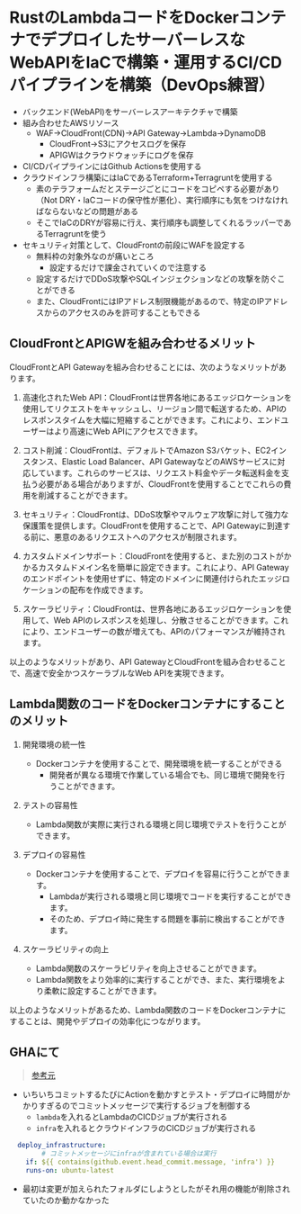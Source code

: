 # RustのLambdaコードをDockerコンテナでデプロイしたサーバーレスなWebAPIをIaCで構築・運用するCI/CDパイプラインを構築（DevOps練習）
- バックエンド(WebAPI)をサーバーレスアーキテクチャで構築
- 組み合わせたAWSリソース
    - WAF->CloudFront(CDN)->API Gateway->Lambda->DynamoDB
        - CloudFront->S3にアクセスログを保存
        - APIGWはクラウドウォッチにログを保存
- CI/CDパイプラインにはGithub Actionsを使用する
- クラウドインフラ構築にはIaCであるTerraform+Terragruntを使用する
    - 素のテラフォームだとステージごとにコードをコピペする必要があり（Not DRY・IaCコードの保守性が悪化）、実行順序にも気をつけなければならないなどの問題がある
    - そこでIaCのDRYが容易に行え、実行順序も調整してくれるラッパーであるTerragruntを使う
- セキュリティ対策として、CloudFrontの前段にWAFを設定する
  - 無料枠の対象外なのが痛いところ
    - 設定するだけで課金されていくので注意する
  - 設定するだけでDDoS攻撃やSQLインジェクションなどの攻撃を防ぐことができる
  - また、CloudFrontにはIPアドレス制限機能があるので、特定のIPアドレスからのアクセスのみを許可することもできる

## CloudFrontとAPIGWを組み合わせるメリット
CloudFrontとAPI Gatewayを組み合わせることには、次のようなメリットがあります。

1. 高速化されたWeb API：CloudFrontは世界各地にあるエッジロケーションを使用してリクエストをキャッシュし、リージョン間で転送するため、APIのレスポンスタイムを大幅に短縮することができます。これにより、エンドユーザーはより高速にWeb APIにアクセスできます。

2. コスト削減：CloudFrontは、デフォルトでAmazon S3バケット、EC2インスタンス、Elastic Load Balancer、API GatewayなどのAWSサービスに対応しています。これらのサービスは、リクエスト料金やデータ転送料金を支払う必要がある場合がありますが、CloudFrontを使用することでこれらの費用を削減することができます。

3. セキュリティ：CloudFrontは、DDoS攻撃やマルウェア攻撃に対して強力な保護策を提供します。CloudFrontを使用することで、API Gatewayに到達する前に、悪意のあるリクエストへのアクセスが制限されます。

4. カスタムドメインサポート：CloudFrontを使用すると、また別のコストがかかるカスタムドメイン名を簡単に設定できます。これにより、API Gatewayのエンドポイントを使用せずに、特定のドメインに関連付けられたエッジロケーションの配布を作成できます。

5. スケーラビリティ：CloudFrontは、世界各地にあるエッジロケーションを使用して、Web APIのレスポンスを処理し、分散させることができます。これにより、エンドユーザーの数が増えても、APIのパフォーマンスが維持されます。

以上のようなメリットがあり、API GatewayとCloudFrontを組み合わせることで、高速で安全かつスケーラブルなWeb APIを実現できます。

## Lambda関数のコードをDockerコンテナにすることのメリット

1. 開発環境の統一性
    - Dockerコンテナを使用することで、開発環境を統一することができる
      - 開発者が異なる環境で作業している場合でも、同じ環境で開発を行うことができます。

2. テストの容易性
    - Lambda関数が実際に実行される環境と同じ環境でテストを行うことができます。

3. デプロイの容易性 
    - Dockerコンテナを使用することで、デプロイを容易に行うことができます。
      - Lambdaが実行される環境と同じ環境でコードを実行することができます。
      - そのため、デプロイ時に発生する問題を事前に検出することができます。

4. スケーラビリティの向上
    - Lambda関数のスケーラビリティを向上させることができます。
    - Lambda関数をより効率的に実行することができ、また、実行環境をより柔軟に設定することができます。

以上のようなメリットがあるため、Lambda関数のコードをDockerコンテナにすることは、開発やデプロイの効率化につながります。

## GHAにて
>[参考元](https://zenn.dev/snowcait/scraps/9d9c47dc4d0414)
- いちいちコミットするたびにActionを動かすとテスト・デプロイに時間がかかりすぎるのでコミットメッセージで実行するジョブを制御する
  - `lambda`を入れるとLambdaのCICDジョブが実行される
  - `infra`を入れるとクラウドインフラのCICDジョブが実行される
```yaml
  deploy_infrastructure:
        # コミットメッセージにinfraが含まれている場合は実行
    if: ${{ contains(github.event.head_commit.message, 'infra') }}
    runs-on: ubuntu-latest
```
- 最初は変更が加えられたフォルダにしようとしたがそれ用の機能が削除されていたのか動かなかった
